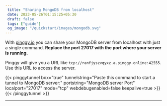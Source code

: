 ```yaml
---
 title: "Sharing MongoDB from localhost" 
 date: 2023-05-26T01:15:25+05:30 
 draft: false 
 tags: ["guide"]
 og_image: "/quickstart/images/mongodb.svg"
---
```


With [pinggy.io](https://pinggy.io) you can share your MongoDB server from localhost with just a single command. **Replace the port 27017 with the port where your server is running.**

Pinggy will give you a URL like `tcp://ranfjyszvqyxz.a.pinggy.online:42555`. Use this URL to access the server.

{{< pinggytunnel box="true" tunnelstring="Paste this command to start a tunnel to MongoDB server:" portstring="MongoDB server Port" localport="27017" mode="tcp" webdebugenabled=false keepalive=true >}}
{{< /pinggytunnel >}}

<hr>
